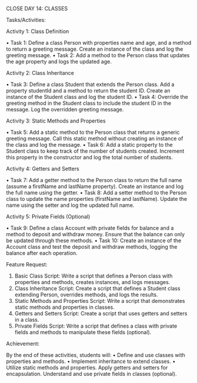 CLOSE DAY 14: CLASSES

Tasks/Activities:

Activity 1: Class Definition

• Task 1: Define a class Person with properties name and age, and a method to return a greeting message. Create an instance of the class and log the greeting message.
• Task 2: Add a method to the Person class that updates the age property and logs the updated age.

Activity 2: Class Inheritance

• Task 3: Define a class Student that extends the Person class. Add a property studentId and a method to return the student ID. Create an instance of the Student class and log the student ID. • Task 4: Override the greeting method in the Student class to include the student ID in the message. Log the overridden greeting message.

Activity 3: Static Methods and Properties

• Task 5: Add a static method to the Person class that returns a generic greeting message. Call this static method without creating an instance of the class and log the message.
• Task 6: Add a static property to the Student class to keep track of the number of students created. Increment this property in the constructor and log the total number of students. 

Activity 4: Getters and Setters

• Task 7: Add a getter method to the Person class to return the full name (assume a firstName and lastName property). Create an instance and log the full name using the getter. • Task 8: Add a setter method to the Person class to update the name properties (firstName and lastName). Update the name using the setter and log the updated full name. 

Activity 5: Private Fields (Optional)

• Task 9: Define a class Account with private fields for balance and a method to deposit and withdraw money. Ensure that the balance can only be updated through these methods. • Task 10: Create an instance of the Account class and test the deposit and withdraw methods, logging the balance after each operation.

Feature Request:

1. Basic Class Script: Write a script that defines a Person class with properties and methods, creates instances, and logs messages.
2. Class Inheritance Script: Create a script that defines a Student class extending Person, overrides methods, and logs the results.
3. Static Methods and Properties Script: Write a script that demonstrates static methods and properties in classes.
4. Getters and Setters Script: Create a script that uses getters and setters in a class.
5. Private Fields Script: Write a script that defines a class with private fields and methods to manipulate these fields (optional).

Achievement:

By the end of these activities, students will:
• Define and use classes with properties and methods.
• Implement inheritance to extend classes.
• Utilize static methods and properties.
Apply getters and setters for encapsulation.
Understand and use private fields in classes (optional).